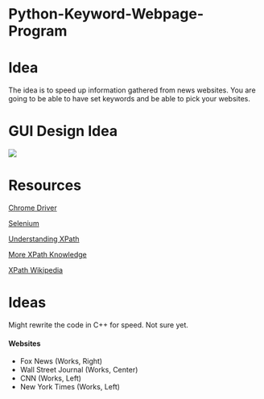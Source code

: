 # Python-Keyword-Webpage-Program


# Idea
The idea is to speed up information gathered from news websites. You are going to be able to have set keywords and be able to pick your websites.


# GUI Design Idea

[![](https://github.com/dewy413/Python-Keyword-Webpage-Program/blob/main/Resources/GUI%20DESIGN%20IDEA.png)](#)




# Resources

[Chrome Driver](https://chromedriver.chromium.org/downloads)

[Selenium](https://selenium-python.readthedocs.io)

[Understanding XPath](https://www.guru99.com/xpath-selenium.html)

[More XPath Knowledge](https://www.w3schools.com/xml/xpath_syntax.asp)

[XPath Wikipedia](https://en.wikipedia.org/wiki/XPath)




# Ideas

Might rewrite the code in C++ for speed. Not sure yet.



#### Websites
* Fox News (Works, Right)
* Wall Street Journal (Works, Center)
* CNN (Works, Left)
* New York Times (Works, Left)
